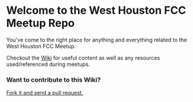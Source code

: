 # Welcome to the West Houston FCC Meetup Repo
You've come to the right place for anything and everything related to the West Houston FCC Meetup.

Checkout the [Wiki](https://github.com/joshuadavidson/West-Houston-FCC-Meetup/wiki) for useful content as well as any resources used/referenced during meetups.

### Want to contribute to this Wiki?
[Fork it and send a pull request.](https://github.com/joshuadavidson/West-Houston-FCC-Meetup-wiki)
